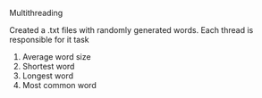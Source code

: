 Multithreading

Created a .txt files with randomly generated words.
Each thread is responsible for it task
1. Average word size
2. Shortest word
3. Longest word
4. Most common word
